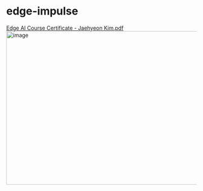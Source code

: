 # edge-impulse

[Edge AI Course Certificate - Jaehyeon Kim.pdf](https://github.com/user-attachments/files/21451318/Edge.AI.Course.Certificate.-.Jaehyeon.Kim.pdf)
<img width="720" height="405" alt="image" src="https://github.com/user-attachments/assets/443fcfa4-edcc-43d5-b5e1-1f78766942ae" />
